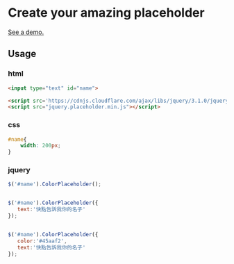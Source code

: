 # Create your amazing placeholder

[See a demo.](https://happyjayxin.github.io/ColorPlaceholder/)

## Usage

### html
```html
<input type="text" id="name">

<script src='https://cdnjs.cloudflare.com/ajax/libs/jquery/3.1.0/jquery.min.js'></script>
<script src="jquery.placeholder.min.js"></script>
```
### css
```css
#name{
    width: 200px;
}
```
### jquery
```js
$('#name').ColorPlaceholder();


$('#name').ColorPlaceholder({
   text:'快點告訴我你的名子'
});


$('#name').ColorPlaceholder({
   color:'#45aaf2',
   text:'快點告訴我你的名子'
});
```
